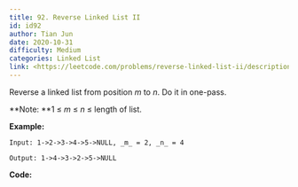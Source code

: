 ```yaml
---
title: 92. Reverse Linked List II
id: id92
author: Tian Jun
date: 2020-10-31
difficulty: Medium
categories: Linked List
link: <https://leetcode.com/problems/reverse-linked-list-ii/description/>
---
```


Reverse a linked list from position _m_ to _n_. Do it in one-pass.

**Note:  **1 ≤ _m_ ≤ _n_ ≤ length of list.

**Example:**
            
	Input: 1->2->3->4->5->NULL, _m_ = 2, _n_ = 4    
	Output: 1->4->3->2->5->NULL    


**Code:**
